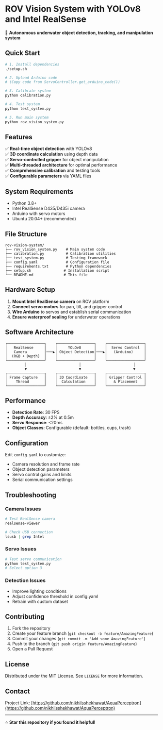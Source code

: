 
# ROV Vision System with YOLOv8 and Intel RealSense

🤖 **Autonomous underwater object detection, tracking, and manipulation system**

## Quick Start

```bash
# 1. Install dependencies
./setup.sh

# 2. Upload Arduino code
# (Copy code from ServoController.get_arduino_code())

# 3. Calibrate system
python calibration.py

# 4. Test system
python test_system.py

# 5. Run main system
python rov_vision_system.py
```

## Features

✅ **Real-time object detection** with YOLOv8  
✅ **3D coordinate calculation** using depth data  
✅ **Servo-controlled gripper** for object manipulation  
✅ **Multi-threaded architecture** for optimal performance  
✅ **Comprehensive calibration** and testing tools  
✅ **Configurable parameters** via YAML files  

## System Requirements

- Python 3.8+
- Intel RealSense D435/D435i camera
- Arduino with servo motors
- Ubuntu 20.04+ (recommended)

## File Structure

```
rov-vision-system/
├── rov_vision_system.py    # Main system code
├── calibration.py          # Calibration utilities
├── test_system.py          # Testing framework
├── config.yaml             # Configuration file
├── requirements.txt        # Python dependencies
├── setup.sh               # Installation script
└── README.md              # This file
```

## Hardware Setup

1. **Mount Intel RealSense camera** on ROV platform
2. **Connect servo motors** for pan, tilt, and gripper control
3. **Wire Arduino** to servos and establish serial communication
4. **Ensure waterproof sealing** for underwater operations

## Software Architecture

```
┌─────────────────┐    ┌─────────────────┐    ┌─────────────────┐
│   RealSense     │    │     YOLOv8      │    │  Servo Control  │
│   Camera        │───▶│ Object Detection│───▶│   (Arduino)     │
│  (RGB + Depth)  │    │                 │    │                 │
└─────────────────┘    └─────────────────┘    └─────────────────┘
         │                        │                        │
         ▼                        ▼                        ▼
┌─────────────────┐    ┌─────────────────┐    ┌─────────────────┐
│ Frame Capture   │    │ 3D Coordinate   │    │ Gripper Control │
│    Thread       │    │  Calculation    │    │   & Placement   │
└─────────────────┘    └─────────────────┘    └─────────────────┘
```

## Performance

- **Detection Rate**: 30 FPS
- **Depth Accuracy**: ±2% at 0.5m
- **Servo Response**: <20ms
- **Object Classes**: Configurable (default: bottles, cups, trash)

## Configuration

Edit `config.yaml` to customize:
- Camera resolution and frame rate
- Object detection parameters
- Servo control gains and limits
- Serial communication settings

## Troubleshooting

### Camera Issues
```bash
# Test RealSense camera
realsense-viewer

# Check USB connection
lsusb | grep Intel
```

### Servo Issues
```bash
# Test servo communication
python test_system.py
# Select option 3
```

### Detection Issues
- Improve lighting conditions
- Adjust confidence threshold in config.yaml
- Retrain with custom dataset

## Contributing

1. Fork the repository
2. Create your feature branch (`git checkout -b feature/AmazingFeature`)
3. Commit your changes (`git commit -m 'Add some AmazingFeature'`)
4. Push to the branch (`git push origin feature/AmazingFeature`)
5. Open a Pull Request

## License

Distributed under the MIT License. See `LICENSE` for more information.

## Contact

Project Link: [https://github.com/nikhilsshekhawat/AquaPerceptron](https://github.com/nikhilsshekhawat/AquaPerceptron)

---

⭐ **Star this repository if you found it helpful!**
